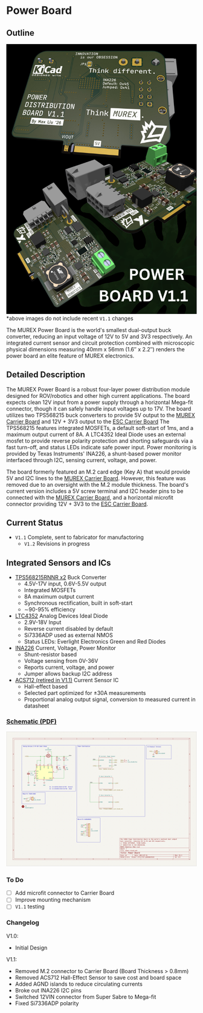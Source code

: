 # Power Board

## Outline

![Raytraced Render](../../img/power_board_v1.1_release.png)
*above images do not include recent `V1.1` changes

The MUREX Power Board is the world's smallest dual-output buck converter, reducing an input voltage of 12V to 5V and 3V3 respectively. An integrated current sensor and circuit protection combined with microscopic physical dimensions measuring 40mm x 56mm (1.6″ x 2.2″) renders the power board an elite feature of MUREX electronics.

## Detailed Description

The MUREX Power Board is a robust four-layer power distribution module designed for ROV/robotics and other high current applications. The board expects clean 12V input from a power supply through a horizontal Mega-fit connector, though it can safely handle input voltages up to 17V. The board utilizes two TPS568215 buck converters to provide 5V output to the [MUREX Carrier Board](https://docs.murexrobotics.com/elec/boards/carrier.html) and 12V + 3V3 output to the [ESC Carrier Board](https://docs.murexrobotics.com/elec/boards/esc_carrier.html) The TPS568215 features integrated MOSFETs, a default soft-start of 1ms, and a maximum output current of 8A. A LTC4352 Ideal Diode uses an external mosfet to provide reverse polarity protection and shorting safeguards via a fast turn-off, and status LEDs indicate safe power input. Power monitoring is provided by Texas Instruments' INA226, a shunt-based power monitor interfaced through I2C, sensing current, voltage, and power. 

The board formerly featured an M.2 card edge (Key A) that would provide 5V and I2C lines to the [MUREX Carrier Board](https://docs.murexrobotics.com/elec/boards/carrier.html). However, this feature was removed due to an oversight with the M.2 module thickness. The board's current version includes a 5V screw terminal and I2C header pins to be connected with the [MUREX Carrier Board](https://docs.murexrobotics.com/elec/boards/carrier.html), and a horizontal microfit connector providing 12V + 3V3 to the [ESC Carrier Board](https://docs.murexrobotics.com/elec/boards/esc_carrier.html).

## Current Status

- `V1.1` Complete, sent to fabricator for manufactoring
  - `V1.2` Revisions in progress

## Integrated Sensors and ICs

- [TPS568215RNNR x2](https://www.ti.com/product/TPS568215?dcmp=dsproject&hqs=pf) Buck Converter
  - 4.5V-17V input, 0.6V-5.5V output
  - Integrated MOSFETs
  - 8A maximum output current
  - Synchronous rectification, built in soft-start
  - ∼90-95% efficiency
- [LTC4352](https://www.analog.com/en/products/ltc4352.html) Analog Devices Ideal Diode
  - 2.9V-18V Input
  - Reverse current disabled by default
  - Si7336ADP used as external NMOS
  - Status LEDs: Everlight Electronics Green and Red Diodes
- [INA226](https://www.ti.com/product/INA226) Current, Voltage, Power Monitor
  - Shunt-resistor based
  - Voltage sensing from 0V-36V
  - Reports current, voltage, and power
  - Jumper allows backup I2C address
- [ACS712 (retired in V1.1)](https://www.allegromicro.com/en/products/sense/current-sensor-ics/zero-to-fifty-amp-integrated-conductor-sensor-ics/acs712) Current Sensor IC
  - Hall-effect based
  - Selected part optimized for ±30A measurements
  - Proportional analog output signal, conversion to measured current in datasheet

### [Schematic (PDF)](../pdf/schematics/power_v1.1_schematic.pdf)

![Schematic Preview](../../img/power_board_schematic_preview.png)

### To Do

- [ ] Add microfit connector to Carrier Board
- [ ] Improve mounting mechanism
- [ ] `V1.1` testing

### Changelog

V1.0:

- Initial Design

V1.1:

- Removed M.2 connector to Carrier Board (Board Thickness > 0.8mm)
- Removed ACS712 Hall-Effect Sensor to save cost and board space
- Added AGND islands to reduce circulating currents
- Broke out INA226 I2C pins
- Switched 12VIN connector from Super Sabre to Mega-fit
- Fixed Si7336ADP polarity
